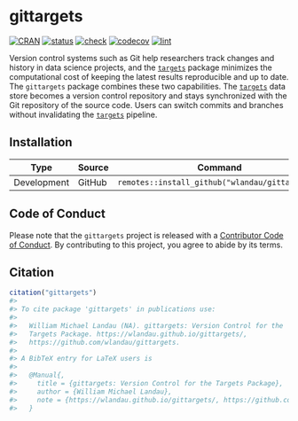 
# gittargets

[![CRAN](https://www.r-pkg.org/badges/version/gittargets)](https://CRAN.R-project.org/package=gittargets)
[![status](https://www.repostatus.org/badges/latest/wip.svg)](https://www.repostatus.org/#wip)
[![check](https://github.com/wlandau/gittargets/workflows/check/badge.svg)](https://github.com/wlandau/gittargets/actions?query=workflow%3Acheck)
[![codecov](https://codecov.io/gh/wlandau/gittargets/branch/main/graph/badge.svg?token=3T5DlLwUVl)](https://codecov.io/gh/wlandau/gittargets)
[![lint](https://github.com/wlandau/gittargets/workflows/lint/badge.svg)](https://github.com/wlandau/gittargets/actions?query=workflow%3Alint)

Version control systems such as Git help researchers track changes and
history in data science projects, and the
[`targets`](https://docs.ropensci.org/targets/) package minimizes the
computational cost of keeping the latest results reproducible and up to
date. The `gittargets` package combines these two capabilities. The
[`targets`](https://docs.ropensci.org/targets/) data store becomes a
version control repository and stays synchronized with the Git
repository of the source code. Users can switch commits and branches
without invalidating the [`targets`](https://docs.ropensci.org/targets/)
pipeline.

## Installation

| Type        | Source | Command                                         |
|-------------|--------|-------------------------------------------------|
| Development | GitHub | `remotes::install_github("wlandau/gittargets")` |

## Code of Conduct

Please note that the `gittargets` project is released with a
[Contributor Code of
Conduct](https://contributor-covenant.org/version/2/0/CODE_OF_CONDUCT.html).
By contributing to this project, you agree to abide by its terms.

## Citation

``` r
citation("gittargets")
#> 
#> To cite package 'gittargets' in publications use:
#> 
#>   William Michael Landau (NA). gittargets: Version Control for the
#>   Targets Package. https://wlandau.github.io/gittargets/,
#>   https://github.com/wlandau/gittargets.
#> 
#> A BibTeX entry for LaTeX users is
#> 
#>   @Manual{,
#>     title = {gittargets: Version Control for the Targets Package},
#>     author = {William Michael Landau},
#>     note = {https://wlandau.github.io/gittargets/, https://github.com/wlandau/gittargets},
#>   }
```

